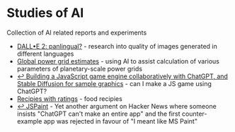 # Studies of AI
Collection of AI related reports and experiments

* [DALL•E 2: panlingual?](/DALL%E2%80%A2E%202:%20panlingual%3F/research.md) - research into quality of images generated in different languages
* [Global power grid estimates](/Global%20power%20grid/raw-chatGPT-session.md) - using AI to assist calculation of various parameters of planetary-scale power grids
* [↩︎ Building a JavaScript game engine collaboratively with ChatGPT, and Stable Diffusion for sample graphics](https://github.com/BenWheatley/JS-game-engine) - can I make a JS game using ChatGPT?
* [Recipies with ratings](/Recipies/index.html) - food recipies
* [↩︎ JSPaint](https://github.com/BenWheatley/JSPaint) - Yet another argument on Hacker News where someone insists "ChatGPT can't make an entire app" and the first counter-example app was rejected in favour of "I meant like MS Paint"
